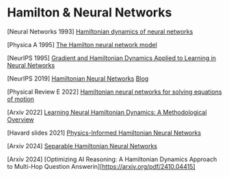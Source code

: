 # Hamilton & Neural Networks

[Neural Networks 1993] [Hamiltonian dynamics of neural networks](https://www.sciencedirect.com/science/article/pii/S0893608005800589)

[Physica A 1995] [The Hamilton neural network model](https://www.sciencedirect.com/science/article/pii/037843719400244N)

[NeurIPS 1995] [Gradient and Hamiltonian Dynamics Applied to Learning in Neural Networks](https://proceedings.neurips.cc/paper_files/paper/1995/file/e17184bcb70dcf3942c54e0b537ffc6d-Paper.pdf)

[NeurIPS 2019] [Hamiltonian Neural Networks](https://arxiv.org/pdf/1906.01563) [Blog](https://greydanus.github.io/2019/05/15/hamiltonian-nns/)

[Physical Review E 2022] [Hamiltonian neural networks for solving equations of motion](https://journals.aps.org/pre/abstract/10.1103/PhysRevE.105.065305)

[Arxiv 2022] [Learning Neural Hamiltonian Dynamics: A Methodological Overview](https://arxiv.org/pdf/2203.00128)

[Havard slides 2021] [Physics-Informed Hamiltonian Neural Networks](https://scholar.harvard.edu/files/marios_matthaiakis/files/mlinastronomy_pinns_chile2021.pdf)

[Arxiv 2024] [Separable Hamiltonian Neural Networks](https://arxiv.org/pdf/2309.01069)

[Arxiv 2024] [Optimizing AI Reasoning: A Hamiltonian Dynamics Approach to Multi-Hop Question Answerin][https://arxiv.org/pdf/2410.04415]

